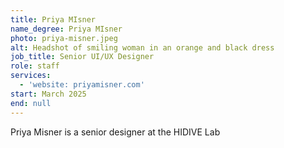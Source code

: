 ```yaml
---
title: Priya MIsner
name_degree: Priya MIsner
photo: priya-misner.jpeg
alt: Headshot of smiling woman in an orange and black dress
job_title: Senior UI/UX Designer
role: staff
services:
  - 'website: priyamisner.com'
start: March 2025
end: null
---
```

Priya Misner is a senior designer at the HIDIVE Lab
